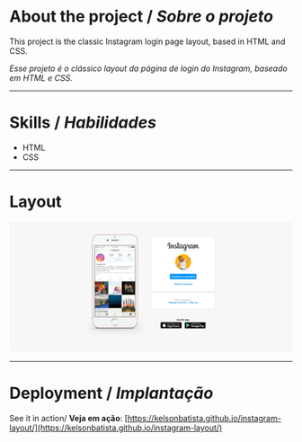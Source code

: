 # About the project / *Sobre o projeto*

This project is the classic Instagram login page layout, based in HTML and CSS.

*Esse projeto é o clássico layout da página de login do Instagram, baseado em HTML e CSS.*

---
# Skills / *Habilidades*

 - HTML
 - CSS

---
# Layout

<img src="intro.jpg" alt="Instagram Layout" />

---
# Deployment / *Implantação*

See it in action/ **Veja em ação**: [https://kelsonbatista.github.io/instagram-layout/](https://kelsonbatista.github.io/instagram-layout/)
